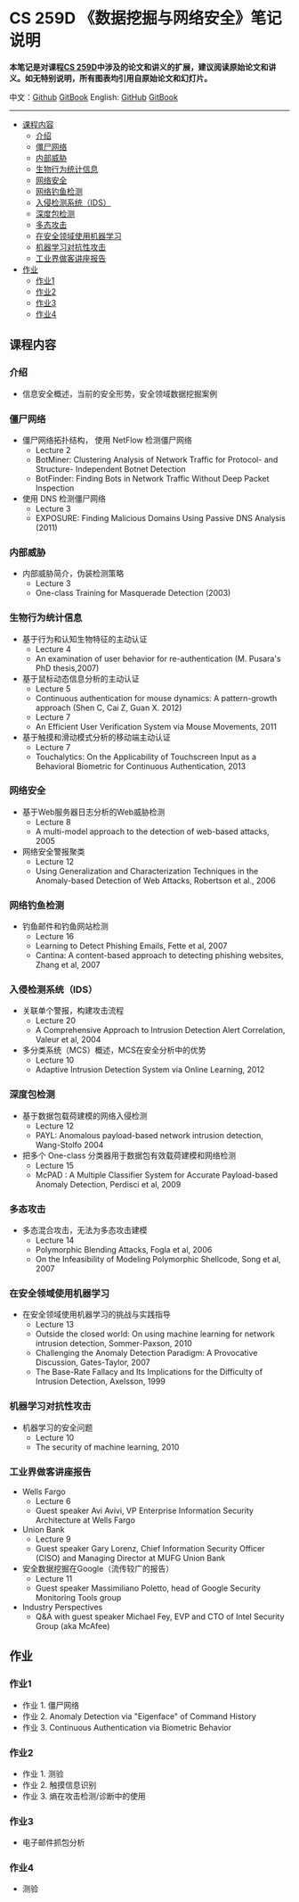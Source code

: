 # CS 259D 《数据挖掘与网络安全》笔记说明

**本笔记是对课程[CS 259D](https://web.stanford.edu/class/cs259d)中涉及的论文和讲义的扩展，建议阅读原始论文和讲义。如无特别说明，所有图表均引用自原始论文和幻灯片。**

中文：[Github](https://github.com/LeoTsui/CS259D_Notes_HW_cn) [GitBook](https://www.gitbook.com/book/leotsui/cs259d-notes-cn) English: [GitHub](https://github.com/LeoTsui/CS259D_Notes_HW) [GitBook](https://www.gitbook.com/book/leotsui/cs259d-notes)

---

<!-- TOC -->

- [课程内容](#课程内容)
    - [介绍](#介绍)
    - [僵尸网络](#僵尸网络)
    - [内部威胁](#内部威胁)
    - [生物行为统计信息](#生物行为统计信息)
    - [网络安全](#网络安全)
    - [网络钓鱼检测](#网络钓鱼检测)
    - [入侵检测系统（IDS）](#入侵检测系统ids)
    - [深度包检测](#深度包检测)
    - [多态攻击](#多态攻击)
    - [在安全领域使用机器学习](#在安全领域使用机器学习)
    - [机器学习对抗性攻击](#机器学习对抗性攻击)
    - [工业界做客讲座报告](#工业界做客讲座报告)
- [作业](#作业)
    - [作业1](#作业1)
    - [作业2](#作业2)
    - [作业3](#作业3)
    - [作业4](#作业4)

<!-- /TOC -->

## 课程内容

### 介绍

* 信息安全概述，当前的安全形势，安全领域数据挖掘案例

### 僵尸网络

* 僵尸网络拓扑结构， 使用 NetFlow 检测僵尸网络
    * Lecture 2
    * BotMiner: Clustering Analysis of Network Traffic for Protocol- and Structure- Independent Botnet Detection
    * BotFinder: Finding Bots in Network Traffic Without Deep Packet Inspection
* 使用 DNS 检测僵尸网络
    * Lecture 3
    * EXPOSURE: Finding Malicious Domains Using Passive DNS Analysis (2011)

### 内部威胁

* 内部威胁简介，伪装检测策略
    * Lecture 3
    * One-class Training for Masquerade Detection (2003)

### 生物行为统计信息

* 基于行为和认知生物特征的主动认证
    * Lecture 4
    * An examination of user behavior for re-authentication (M. Pusara's PhD thesis,2007)
* 基于鼠标动态信息分析的主动认证
    * Lecture 5
    * Continuous authentication for mouse dynamics: A pattern-growth approach (Shen C, Cai Z, Guan X. 2012)
    * Lecture 7
    * An Efficient User Verification System via Mouse Movements, 2011
* 基于触摸和滑动模式分析的移动端主动认证
    * Lecture 7
    * Touchalytics: On the Applicability of Touchscreen Input as a Behavioral Biometric for Continuous Authentication, 2013

### 网络安全

* 基于Web服务器日志分析的Web威胁检测
    * Lecture 8
    * A multi-model approach to the detection of web-based attacks, 2005
* 网络安全警报聚类
    * Lecture 12
    * Using Generalization and Characterization Techniques in the Anomaly-based Detection of Web Attacks, Robertson et al., 2006

### 网络钓鱼检测

* 钓鱼邮件和钓鱼网站检测
    * Lecture 16
    * Learning to Detect Phishing Emails, Fette et al, 2007
    * Cantina: A content-based approach to detecting phishing websites, Zhang et al, 2007

### 入侵检测系统（IDS）

* 关联单个警报，构建攻击流程
    * Lecture 20
    * A Comprehensive Approach to Intrusion Detection Alert Correlation, Valeur et al, 2004
* 多分类系统（MCS）概述，MCS在安全分析中的优势
    * Lecture 10
    * Adaptive Intrusion Detection System via Online Learning, 2012

### 深度包检测

* 基于数据包载荷建模的网络入侵检测
    * Lecture 12
    * PAYL: Anomalous payload-based network intrusion detection, Wang-Stolfo 2004
* 把多个 One-class 分类器用于数据包有效载荷建模和网络检测
    * Lecture 15
    * McPAD : A Multiple Classifier System for Accurate Payload-based Anomaly Detection, Perdisci et al, 2009

### 多态攻击

* 多态混合攻击，无法为多态攻击建模
    * Lecture 14
    * Polymorphic Blending Attacks, Fogla et al, 2006
    * On the Infeasibility of Modeling Polymorphic Shellcode, Song et al, 2007

### 在安全领域使用机器学习

* 在安全领域使用机器学习的挑战与实践指导
    * Lecture 13
    * Outside the closed world: On using machine learning for network intrusion detection, Sommer-Paxson, 2010
    * Challenging the Anomaly Detection Paradigm: A Provocative Discussion, Gates-Taylor, 2007
    * The Base-Rate Fallacy and Its Implications for the Difficulty of Intrusion Detection, Axelsson, 1999

### 机器学习对抗性攻击

* 机器学习的安全问题
    * Lecture 10
    * The security of machine learning, 2010

### 工业界做客讲座报告

* Wells Fargo
    * Lecture 6
    * Guest speaker Avi Avivi, VP Enterprise Information Security Architecture at Wells Fargo
* Union Bank
    * Lecture 9
    * Guest speaker Gary Lorenz, Chief Information Security Officer (CISO) and Managing Director at MUFG Union Bank
* 安全数据挖掘在Google（流传较广的报告）
    * Lecture 11
    * Guest speaker Massimiliano Poletto, head of Google Security Monitoring Tools group
* Industry Perspectives
    * Q&A with guest speaker Michael Fey, EVP and CTO of Intel Security Group (aka McAfee)

## 作业

### 作业1

* 作业 1. 僵尸网络
* 作业 2. Anomaly Detection via "Eigenface" of Command History
* 作业 3. Continuous Authentication via Biometric Behavior

### 作业2

* 作业 1. 测验
* 作业 2. 触摸信息识别
* 作业 3. 熵在攻击检测/诊断中的使用

### 作业3

* 电子邮件抓包分析

### 作业4

* 测验
